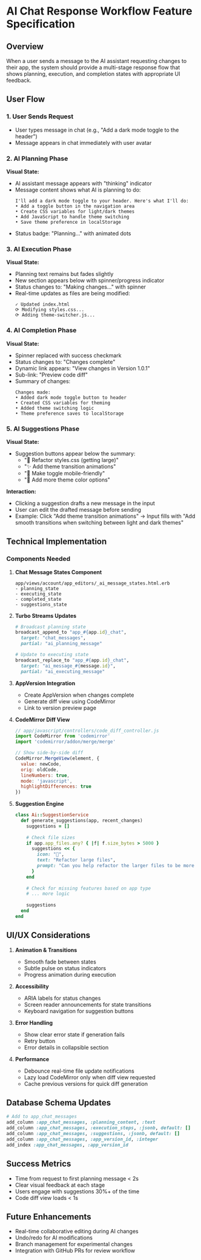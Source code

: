 # AI Chat Response Workflow Feature Specification

## Overview
When a user sends a message to the AI assistant requesting changes to their app, the system should provide a multi-stage response flow that shows planning, execution, and completion states with appropriate UI feedback.

## User Flow

### 1. User Sends Request
- User types message in chat (e.g., "Add a dark mode toggle to the header")
- Message appears in chat immediately with user avatar

### 2. AI Planning Phase
**Visual State:**
- AI assistant message appears with "thinking" indicator
- Message content shows what AI is planning to do:
  ```
  I'll add a dark mode toggle to your header. Here's what I'll do:
  • Add a toggle button in the navigation area
  • Create CSS variables for light/dark themes
  • Add JavaScript to handle theme switching
  • Save theme preference in localStorage
  ```
- Status badge: "Planning..." with animated dots

### 3. AI Execution Phase
**Visual State:**
- Planning text remains but fades slightly
- New section appears below with spinner/progress indicator
- Status changes to: "Making changes..." with spinner
- Real-time updates as files are being modified:
  ```
  ✓ Updated index.html
  ⟳ Modifying styles.css...
  ⟳ Adding theme-switcher.js...
  ```

### 4. AI Completion Phase
**Visual State:**
- Spinner replaced with success checkmark
- Status changes to: "Changes complete"
- Dynamic link appears: "View changes in Version 1.0.1" 
- Sub-link: "Preview code diff"
- Summary of changes:
  ```
  Changes made:
  • Added dark mode toggle button to header
  • Created CSS variables for theming
  • Added theme switching logic
  • Theme preference saves to localStorage
  ```

### 5. AI Suggestions Phase
**Visual State:**
- Suggestion buttons appear below the summary:
  - "🔧 Refactor styles.css (getting large)"
  - "✨ Add theme transition animations"
  - "📱 Make toggle mobile-friendly"
  - "🎨 Add more theme color options"

**Interaction:**
- Clicking a suggestion drafts a new message in the input
- User can edit the drafted message before sending
- Example: Click "Add theme transition animations" → Input fills with "Add smooth transitions when switching between light and dark themes"

## Technical Implementation

### Components Needed

1. **Chat Message States Component**
   ```erb
   app/views/account/app_editors/_ai_message_states.html.erb
   - planning_state
   - executing_state  
   - completed_state
   - suggestions_state
   ```

2. **Turbo Streams Updates**
   ```ruby
   # Broadcast planning state
   broadcast_append_to "app_#{app.id}_chat",
     target: "chat_messages",
     partial: "ai_planning_message"
   
   # Update to executing state
   broadcast_replace_to "app_#{app.id}_chat",
     target: "ai_message_#{message.id}",
     partial: "ai_executing_message"
   ```

3. **AppVersion Integration**
   - Create AppVersion when changes complete
   - Generate diff view using CodeMirror
   - Link to version preview page

4. **CodeMirror Diff View**
   ```javascript
   // app/javascript/controllers/code_diff_controller.js
   import CodeMirror from 'codemirror'
   import 'codemirror/addon/merge/merge'
   
   // Show side-by-side diff
   CodeMirror.MergeView(element, {
     value: newCode,
     orig: oldCode,
     lineNumbers: true,
     mode: 'javascript',
     highlightDifferences: true
   })
   ```

5. **Suggestion Engine**
   ```ruby
   class Ai::SuggestionService
     def generate_suggestions(app, recent_changes)
       suggestions = []
       
       # Check file sizes
       if app.app_files.any? { |f| f.size_bytes > 5000 }
         suggestions << {
           icon: "🔧",
           text: "Refactor large files",
           prompt: "Can you help refactor the larger files to be more modular?"
         }
       end
       
       # Check for missing features based on app type
       # ... more logic
       
       suggestions
     end
   end
   ```

## UI/UX Considerations

1. **Animation & Transitions**
   - Smooth fade between states
   - Subtle pulse on status indicators
   - Progress animation during execution

2. **Accessibility**
   - ARIA labels for status changes
   - Screen reader announcements for state transitions
   - Keyboard navigation for suggestion buttons

3. **Error Handling**
   - Show clear error state if generation fails
   - Retry button
   - Error details in collapsible section

4. **Performance**
   - Debounce real-time file update notifications
   - Lazy load CodeMirror only when diff view requested
   - Cache previous versions for quick diff generation

## Database Schema Updates

```ruby
# Add to app_chat_messages
add_column :app_chat_messages, :planning_content, :text
add_column :app_chat_messages, :execution_steps, :jsonb, default: []
add_column :app_chat_messages, :suggestions, :jsonb, default: []
add_column :app_chat_messages, :app_version_id, :integer
add_index :app_chat_messages, :app_version_id
```

## Success Metrics
- Time from request to first planning message < 2s
- Clear visual feedback at each stage
- Users engage with suggestions 30%+ of the time
- Code diff view loads < 1s

## Future Enhancements
- Real-time collaborative editing during AI changes
- Undo/redo for AI modifications  
- Branch management for experimental changes
- Integration with GitHub PRs for review workflow